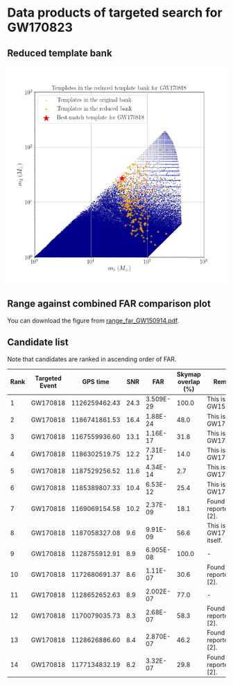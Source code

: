 # Data products of targeted search for GW170823

## Reduced template bank
<img src="reduced_bank_together-pngform_GW170818.png" alt="This is me" width="600"/>

## Range against combined FAR comparison plot
You can download the figure from [range_far_GW150914.pdf](https://git.ligo.org/alvin.li/targeted_subthreshold_search_method_paper_data/-/blob/master/GW170818/Range_FAR_plot_GW170818.png).

## Candidate list

Note that candidates are ranked in ascending order of FAR.

| Rank | Targeted Event | GPS time | SNR | FAR | Skymap overlap (%) | Remark |
| ------ | ------ | ------ | ------ | ------ | ------ | ------ |
| 1 | GW170818 | 1126259462.43 | 24.3 | 3.509E-29 | 100.0 | This is GW150914. |
| 2 | GW170818 | 1186741861.53 | 16.4 | 1.88E-24 | 48.0 | This is GW170814. |
| 3 | GW170818 | 1167559936.60 | 13.1 | 1.16E-17 | 31.8 | This is GW170104. |
| 4 | GW170818 | 1186302519.75 | 12.2 | 7.31E-17 | 14.0 | This is GW170809. |
| 5 | GW170818 | 1187529256.52 | 11.6 | 4.34E-14 | 2.7 | This is GW170823. |
| 6 | GW170818 | 1185389807.33 | 10.4 | 6.53E-12 | 25.4 | This is GW170729. |
| 7 | GW170818 | 1169069154.58 | 10.2 | 2.37E-09 | 18.1 | Found and reported in [2]. |
| 8 | GW170818 | 1187058327.08 | 9.6 | 9.91E-09 | 56.6 | This is GW170818 itself. |
| 9 | GW170818 | 1128755912.91 | 8.9 | 6.905E-08 | 100.0 | - |
| 10 | GW170818 | 1172680691.37 | 8.6 | 1.11E-07 | 30.6 | Found and reported in [2]. |
| 11 | GW170818 | 1128652652.63 | 8.9 | 2.002E-07 | 77.0 | - |
| 12 | GW170818 | 1170079035.73 | 8.3 | 2.68E-07 | 58.3 | Found and reported in [2]. |
| 13 | GW170818 | 1128626886.60 | 8.4 | 2.870E-07 | 46.2 | Found and reported in [2]. |
| 14 | GW170818 | 1177134832.19 | 8.2 | 3.32E-07 | 29.8 | Found and reported in [2]. |